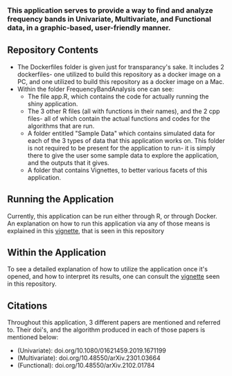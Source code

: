 ### This application serves to provide a way to find and analyze frequency bands in Univariate, Multivariate, and Functional data, in a graphic-based, user-friendly manner.

## Repository Contents
- The Dockerfiles folder is given just for transparancy's sake. It includes 2 dockerfiles- one utilized to build this repository as a docker image on a PC, and one utilized to build this repository as a docker image on a Mac. 
- Within the folder FrequencyBandAnalysis one can see:
  -   The file app.R, which contains the code for actually running the shiny application.
  -   The 3 other R files (all with functions in their names), and the 2 cpp files- all of which contain the actual functions and codes for the algorithms that are run.
  -   A folder entitled "Sample Data" which contains simulated data for each of the 3 types of data that this application works on. This folder is not required to be present for the application to run- it is simply there to give the user some sample data to explore the application, and the outputs that it gives.
  -   A folder that contains Vignettes, to better various facets of this application. 

## Running the Application 

Currently, this application can be run either through R, or through Docker. An explanation on how to run this application via any of those means is explained in this [vignette](https://github.com/dylanward01/FrequencyBandAnalysis/blob/main/FrequencyBandAnalysis/Vignettes/Running-The-Shiny-App.pdf), that is seen in this repository

## Within the Application

To see a detailed explanation of how to utilize the application once it's opened, and how to interpret its results, one can consult the [vignette](https://github.com/dylanward01/FrequencyBandAnalysis/blob/main/FrequencyBandAnalysis/Vignettes/Shiny-App-Usage.pdf) seen in this repository.

## Citations

Throughout this application, 3 different papers are mentioned and referred to. Their doi's, and the algorithm produced in each of those papers is mentioned below:
- (Univariate): doi.org/10.1080/01621459.2019.1671199
- (Multivariate): doi.org/10.48550/arXiv.2301.03664
- (Functional): doi.org/10.48550/arXiv.2102.01784

